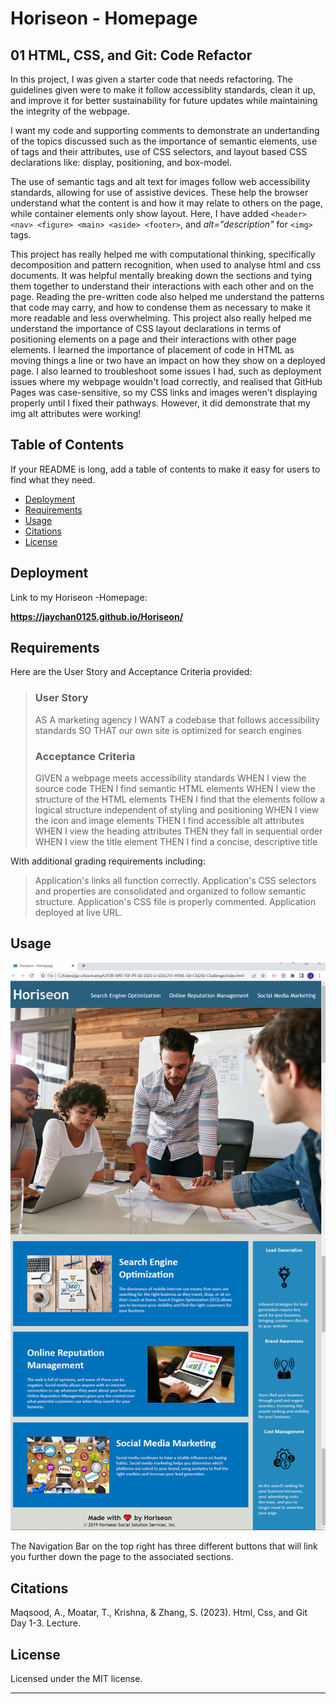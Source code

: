 # Horiseon - Homepage 

## 01 HTML, CSS, and Git: Code Refactor

In this project, I was given a starter code that needs refactoring. The guidelines given were to make it follow accessiblity standards, clean it up, and improve it for better sustainability for future updates while maintaining the integrity of the webpage. 

I want my code and supporting comments to demonstrate an undertanding of the topics discussed such as the importance of semantic elements, use of tags and their attributes, use of CSS selectors, and layout based CSS declarations like: display, positioning, and box-model. 

The use of semantic tags and alt text for images follow web accessibility standards, allowing for use of assistive devices. These help the browser understand what the content is and how it may relate to others on the page, while container elements only show layout. Here, I have added `<header> <nav> <figure> <main> <aside> <footer>`, and *alt="description"* for `<img>` tags. 

This project has really helped me with computational thinking, specifically decomposition and pattern recognition, when used to analyse html and css documents. It was helpful mentally breaking down the sections and tying them together to understand their interactions with each other and on the page. Reading the pre-written code also helped me understand the patterns that code may carry, and how to condense them as necessary to make it more readable and less overwhelming. This project also really helped me understand the importance of CSS layout declarations in terms of positioning elements on a page and their interactions with other page elements. I learned the importance of placement of code in HTML as moving things a line or two have an impact on how they show on a deployed page. I also learned to troubleshoot some issues I had, such as deployment issues where my webpage wouldn't load correctly, and realised that GitHub Pages was case-sensitive, so my CSS links and images weren't displaying properly until I fixed their pathways. However, it did demonstrate that my img alt attributes were working!

## Table of Contents

If your README is long, add a table of contents to make it easy for users to find what they need.

- [Deployment](#deployment)
- [Requirements](#requirements)
- [Usage](#usage)
- [Citations](#citations)
- [License](#license)

## Deployment

Link to my Horiseon -Homepage: 

**https://jaychan0125.github.io/Horiseon/**

## Requirements

Here are the User Story and Acceptance Criteria provided: 
> ### User Story
>AS A marketing agency
>I WANT a codebase that follows accessibility standards
>SO THAT our own site is optimized for search engines
>
> ### Acceptance Criteria
>GIVEN a webpage meets accessibility standards
>WHEN I view the source code
>THEN I find semantic HTML elements
>WHEN I view the structure of the HTML elements
>THEN I find that the elements follow a logical structure independent of styling and positioning
>WHEN I view the icon and image elements
>THEN I find accessible alt attributes
>WHEN I view the heading attributes
>THEN they fall in sequential order
>WHEN I view the title element
>THEN I find a concise, descriptive title
>

With additional grading requirements including:
>Application's links all function correctly.
>Application's CSS selectors and properties are consolidated and organized to follow semantic structure.
>Application's CSS file is properly commented.
>Application deployed at live URL.

## Usage

![My Horiseon - Homepage](./Assets/images/Horiseon-screenshot.png)

The Navigation Bar on the top right has three different buttons that will link you further down the page to the associated sections. 

## Citations

Maqsood, A., Moatar, T., Krishna, &amp; Zhang, S. (2023). Html, Css, and Git Day 1-3. Lecture. 

## License

Licensed under the MIT license.

---
